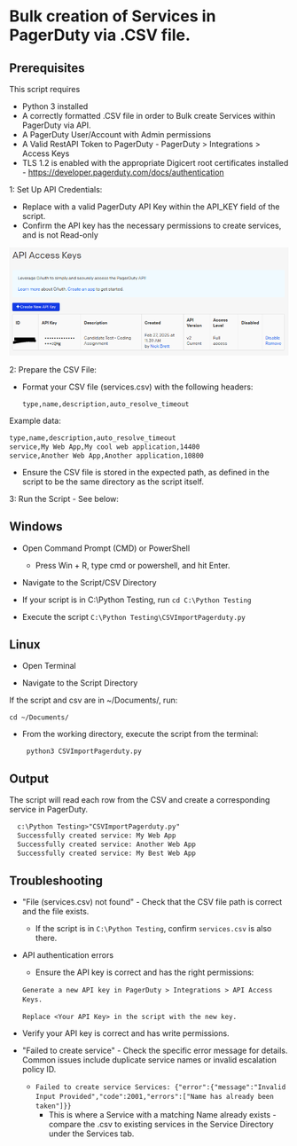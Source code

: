 # Bulk creation of Services in PagerDuty via .CSV file.

## Prerequisites 
This script requires 
* Python 3 installed
* A correctly formatted .CSV file in order to Bulk create Services within PagerDuty via API.
* A PagerDuty User/Account with Admin permissions
* A Valid RestAPI Token to PagerDuty - PagerDuty > Integrations > Access Keys
* TLS 1.2 is enabled with the appropriate Digicert root certificates installed  - https://developer.pagerduty.com/docs/authentication  

1: Set Up API Credentials:
  * Replace <Your API Key> with a valid PagerDuty API Key within the API_KEY field of the script.
  * Confirm the API key has the necessary permissions to create services, and is not Read-only

![Rest API Screen](https://github.com/NPBBPN/PagerDuty-Test/blob/main/images/RestAPI%20Token%20Creation.PNG "REST API Creation Page in PagerDuty")

2: Prepare the CSV File:
* Format your CSV file (services.csv) with the following headers:

      type,name,description,auto_resolve_timeout

Example data:

    type,name,description,auto_resolve_timeout
    service,My Web App,My cool web application,14400
    service,Another Web App,Another application,10800

* Ensure the CSV file is stored in the expected path, as defined in the script to be the same directory as the script itself.

3: Run the Script - See below:

## Windows
* Open Command Prompt (CMD) or PowerShell

  * Press Win + R, type cmd or powershell, and hit Enter.
* Navigate to the Script/CSV Directory

* If your script is in C:\Python Testing, run `cd C:\Python Testing`

* Execute the script `C:\Python Testing\CSVImportPagerduty.py`


## Linux
* Open Terminal

* Navigate to the Script Directory

If the script and csv are in ~/Documents/, run:

    cd ~/Documents/

* From the working directory, execute the script from the terminal:

       python3 CSVImportPagerduty.py
    
## Output
The script will read each row from the CSV and create a corresponding service in PagerDuty.

      c:\Python Testing>"CSVImportPagerduty.py"
      Successfully created service: My Web App
      Successfully created service: Another Web App
      Successfully created service: My Best Web App


## Troubleshooting
* "File  (services.csv) not found" - Check that the CSV file path is correct and the file exists.
  * If the script is in `C:\Python Testing`, confirm `services.csv` is also there.
    
* API authentication errors
  *  Ensure the API key is correct and has the right permissions:
    
    `Generate a new API key in PagerDuty > Integrations > API Access Keys.`
  
    `Replace <Your API Key> in the script with the new key.`
  

* Verify your API key is correct and has write permissions.

* "Failed to create service" - Check the specific error message for details. Common issues include duplicate service names or invalid escalation policy ID.
    * `Failed to create service Services: {"error":{"message":"Invalid Input Provided","code":2001,"errors":["Name has already been taken"]}}`
        * This is where a Service with a matching Name already exists - compare the .csv to existing services in the Service Directory under the Services tab.

  
